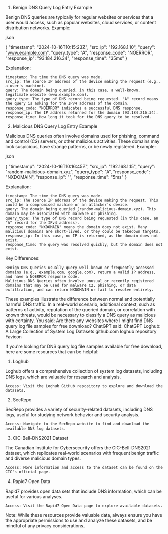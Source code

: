 1. Benign DNS Query Log Entry Example

Benign DNS queries are typically for regular websites or services that a user would access, such as popular websites, cloud services, or content distribution networks.
Example:

json

{
  "timestamp": "2024-10-16T10:15:23Z",
  "src_ip": "192.168.1.10",
  "query": "www.example.com",
  "query_type": "A",
  "response_code": "NOERROR",
  "response_ip": "93.184.216.34",
  "response_time": "35ms"
}

Explanation:

    timestamp: The time the DNS query was made.
    src_ip: The source IP address of the device making the request (e.g., a user's machine).
    query: The domain being queried, in this case, a well-known, legitimate website (www.example.com).
    query_type: The type of DNS record being requested. "A" record means the query is asking for the IPv4 address of the domain.
    response_code: "NOERROR" indicates a successful DNS response.
    response_ip: The IP address returned for the domain (93.184.216.34).
    response_time: How long it took for the DNS query to be resolved.

2. Malicious DNS Query Log Entry Example

Malicious DNS queries often involve domains used for phishing, command and control (C2) servers, or other malicious activities. These domains may look suspicious, have strange patterns, or be newly registered.
Example:

json

{
  "timestamp": "2024-10-16T10:16:45Z",
  "src_ip": "192.168.1.15",
  "query": "random-malicious-domain.xyz",
  "query_type": "A",
  "response_code": "NXDOMAIN",
  "response_ip": "",
  "response_time": "5ms"
}

Explanation:

    timestamp: The time the DNS query was made.
    src_ip: The source IP address of the device making the request. This could be a compromised machine or an attacker’s device.
    query: The domain being queried (random-malicious-domain.xyz). This domain may be associated with malware or phishing.
    query_type: The type of DNS record being requested (in this case, an "A" record for the IPv4 address).
    response_code: "NXDOMAIN" means the domain does not exist. Many malicious domains are short-lived, or they could be takedown targets.
    response_ip: In this case, no IP is returned, as the domain does not exist.
    response_time: The query was resolved quickly, but the domain does not exist.

Key Differences:

    Benign DNS Queries usually query well-known or frequently accessed domains (e.g., example.com, google.com), return a valid IP address, and have a NOERROR response code.
    Malicious DNS Queries often involve unusual or recently registered domains that may be used for malware C2, phishing, or data exfiltration, and can return NXDOMAIN or fail to resolve entirely.

These examples illustrate the difference between normal and potentially harmful DNS traffic. In a real-world scenario, additional context, such as patterns of activity, reputation of the queried domain, or correlation with known threats, would be necessary to classify a DNS query as malicious with certainty.
You said:
Are there any websites where I might find DNS query log file samples for free download?
ChatGPT said:
ChatGPT
Loghub: A Large Collection of System Log Datasets
github.com
loghub repository
Favicon

If you're looking for DNS query log file samples available for free download, here are some resources that can be helpful:
1. Loghub

Loghub offers a comprehensive collection of system log datasets, including DNS logs, which are valuable for research and analysis.

    Access: Visit the Loghub GitHub repository to explore and download the datasets.

2. SecRepo

SecRepo provides a variety of security-related datasets, including DNS logs, useful for studying network behavior and security analysis.

    Access: Navigate to the SecRepo website to find and download the available DNS log datasets.

3. CIC-Bell-DNS2021 Dataset

The Canadian Institute for Cybersecurity offers the CIC-Bell-DNS2021 dataset, which replicates real-world scenarios with frequent benign traffic and diverse malicious domain types.

    Access: More information and access to the dataset can be found on the CIC's official page.

4. Rapid7 Open Data

Rapid7 provides open data sets that include DNS information, which can be useful for various analyses.

    Access: Visit the Rapid7 Open Data page to explore available datasets.

Note: While these resources provide valuable data, always ensure you have the appropriate permissions to use and analyze these datasets, and be mindful of any privacy considerations.

